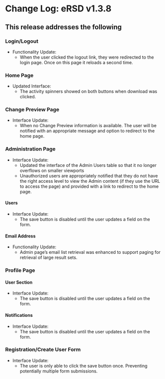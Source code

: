# Change Log: eRSD v1.3.8

## This release addresses the following

### Login/Logout

* Functionality Update:
    * When the user clicked the logout link, they were redirected to the login page. Once on this page it reloads a second time.

### Home Page
* Updated Interface:
    * The activity spinners showed on both buttons when download was clicked.

### Change Preview Page

* Interface Update:
    * When no Change Preview information is available. The user will be notified with an appropriate message and option to redirect to the home page.

### Administration Page

* Interface Update:
    * Updated the interface of the Admin Users table so that it no longer overflows on smaller viewports
    * Unauthorized users are appropriately notified that they do not have the right access level to view the Admin content (if they use the URL to access the page) and provided with a link to redirect to the home page.
#### Users
* Interface Update:
    * The save button is disabled until the user updates a field on the form.
#### Email Address
* Functionality Update:
    * Admin page’s email list retrieval was enhanced to support paging for retrieval of large result sets.

### Profile Page

#### User Section
* Interface Update:
    * The save button is disabled until the user updates a field on the form.

#### Notifications
* Interface Update:
    * The save button is disabled until the user updates a field on the form.

### Registration/Create User Form

* Interface Update:
    * The user is only able to click the save button once. Preventing potentially multiple form submissions.
